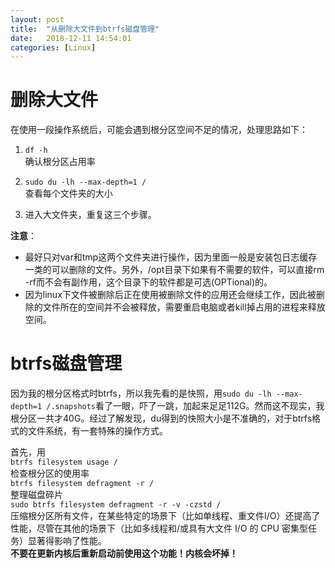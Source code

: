 ```yaml
---
layout: post
title:  "从删除大文件到btrfs磁盘管理"
date:   2018-12-11 14:54:01
categories: [Linux]
---
```


# 删除大文件
在使用一段操作系统后，可能会遇到根分区空间不足的情况，处理思路如下：
1. `df -h`  
确认根分区占用率  

2. `sudo du -lh --max-depth=1 /`  
查看每个文件夹的大小  

3. 进入大文件夹，重复这三个步骤。

**注意**：  
- 最好只对var和tmp这两个文件夹进行操作，因为里面一般是安装包日志缓存一类的可以删除的文件。另外，/opt目录下如果有不需要的软件，可以直接rm -rf而不会有副作用，这个目录下的软件都是可选(OPTional)的。  
- 因为linux下文件被删除后正在使用被删除文件的应用还会继续工作，因此被删除的文件所在的空间并不会被释放，需要重启电脑或者kill掉占用的进程来释放空间。

# btrfs磁盘管理
因为我的根分区格式时btrfs，所以我先看的是快照，用`sudo du -lh --max-depth=1 /.snapshots`看了一眼，吓了一跳，加起来足足112G。然而这不现实，我根分区一共才40G。经过了解发现，du得到的快照大小是不准确的，对于btrfs格式的文件系统，有一套特殊的操作方式。

首先，用  
`btrfs filesystem usage /`  
检查根分区的使用率  
`btrfs filesystem defragment -r /`  
整理磁盘碎片  
`sudo btrfs filesystem defragment -r -v -czstd /`  
压缩根分区所有文件，在某些特定的场景下（比如单线程、重文件I/O）还提高了性能，尽管在其他的场景下（比如多线程和/或具有大文件 I/O 的 CPU 密集型任务）显著得影响了性能。  
**不要在更新内核后重新启动前使用这个功能！内核会坏掉！**
